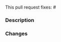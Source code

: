 This pull request fixes: #

<!-- insert issue here, delete line if this isn't related to an issue -->

### Description

<!-- Description here -->

### Changes

<!-- your changes here -->
